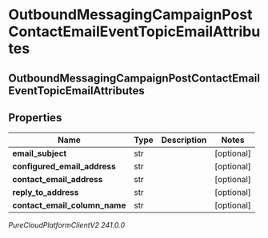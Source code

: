 # OutboundMessagingCampaignPostContactEmailEventTopicEmailAttributes

## OutboundMessagingCampaignPostContactEmailEventTopicEmailAttributes

## Properties

|Name | Type | Description | Notes|
|------------ | ------------- | ------------- | -------------|
| **email_subject** | str |  | [optional] |
| **configured_email_address** | str |  | [optional] |
| **contact_email_address** | str |  | [optional] |
| **reply_to_address** | str |  | [optional] |
| **contact_email_column_name** | str |  | [optional] |



_PureCloudPlatformClientV2 241.0.0_
